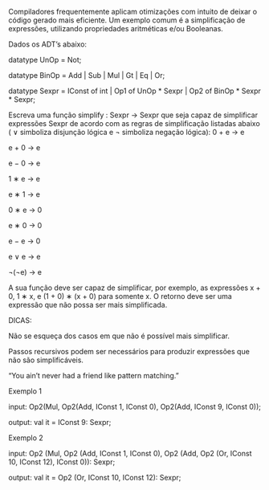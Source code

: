 Compiladores frequentemente aplicam otimizações com intuito de deixar o código gerado mais eficiente. Um exemplo comum é a simplificação de expressões, utilizando propriedades aritméticas e/ou Booleanas.

Dados os ADT’s abaixo:

datatype UnOp = Not;

datatype BinOp = Add | Sub | Mul | Gt | Eq | Or;

datatype Sexpr = IConst of int | Op1 of UnOp * Sexpr | Op2 of BinOp * Sexpr * Sexpr;

Escreva uma função simplify : Sexpr -> Sexpr que seja capaz de simplificar expressões Sexpr de acordo com as regras de simplificação listadas abaixo ( ∨ simboliza disjunção lógica e ¬ simboliza negação lógica):
0	+	e	→	e

e	+	0	→	e

e	−	0	→	e

1	∗	e	→	e

e	∗	1	→	e

0	∗	e	→	0

e	∗	0	→	0

e	−	e	→	0

e	∨	e	→	e

¬(¬e)	→	e

A sua função deve ser capaz de simplificar, por exemplo, as expressões x + 0, 1 ∗ x, e (1 + 0) ∗ (x + 0) para somente x. O retorno deve ser uma expressão que não possa ser mais simplificada.

DICAS:

Não se esqueça dos casos em que não é possível mais simplificar.

Passos recursivos podem ser necessários para produzir expressões que não são simplificáveis.

“You ain’t never had a friend like pattern matching.”

Exemplo 1

input: Op2(Mul, Op2(Add, IConst 1, IConst 0), Op2(Add, IConst 9, IConst 0));

output: val it = IConst 9: Sexpr;

Exemplo 2

input: Op2 (Mul, Op2 (Add, IConst 1, IConst 0), Op2 (Add, Op2 (Or, IConst 10, IConst 12), IConst 0)): Sexpr;

output: val it = Op2 (Or, IConst 10, IConst 12): Sexpr;
